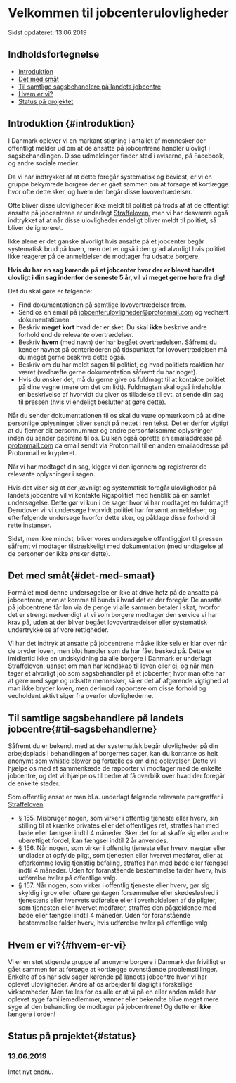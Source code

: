 # Velkommen til jobcenterulovligheder

Sidst opdateret: 13.06.2019

## Indholdsfortegnelse

- [Introduktion](#introduktion)
- [Det med småt](#det-med-smaat)
- [Til samtlige sagsbehandlere på landets jobcentre](#til-sagsbehandlerne)
- [Hvem er vi?](#hvem-er-vi)
- [Status på projektet](#status)

## Introduktion {#introduktion}

I Danmark oplever vi en markant stigning i antallet af mennesker der offentligt melder ud om at de ansatte på jobcentrene handler ulovligt i sagsbehandlingen. Disse udmeldinger finder sted i aviserne, på Facebook, og andre sociale medier.

Da vi har indtrykket af at dette foregår systematisk og bevidst, er vi en gruppe bekymrede borgere der er gået sammen om at forsøge at kortlægge hvor ofte dette sker, og hvem der begår disse lovovertrædelser.

Ofte bliver disse ulovligheder ikke meldt til politiet på trods af at de offentligt ansatte på jobcentrene er underlagt [Straffeloven](https://www.retsinformation.dk/Forms/R0710.aspx?id=202516), men vi har desværre også indtrykket af at når disse ulovligheder endeligt bliver meldt til politiet, så bliver de ignoreret.

Ikke alene er det ganske alvorligt hvis ansatte på et jobcenter begår systematisk brud på loven, men det er også i den grad alvorligt hvis politiet ikke reagerer på de anmeldelser de modtager fra udsatte borgere.

**Hvis du har en sag kørende på et jobcenter hvor der er blevet handlet ulovligt i din sag indenfor de seneste 5 år, vil vi meget gerne høre fra dig!**

Det du skal gøre er følgende:

- Find dokumentationen på samtlige lovovertrædelser frem.
- Send os en email på [jobcenterulovligheder@protonmail.com](jobcenterulovligheder@protonmail) og vedhæft dokumentationen.
- Beskriv **meget kort** hvad der er sket. Du skal **ikke** beskrive andre forhold end de relevante overtrædelser.
- Beskriv **hvem** (med navn) der har begået overtrædelsen. Såfremt du kender navnet på centerlederen på tidspunktet for lovovertrædelsen må du meget gerne beskrive dette også.
- Beskriv om du har meldt sagen til politiet, og hvad politiets reaktion har været (vedhæfte gerne dokumentation såfremt du har noget).
- Hvis du ønsker det, må du gerne give os fuldmagt til at kontakte politiet på dine vegne (mere om det om lidt). Fuldmagten skal også indeholde en beskrivelse af hvorvidt du giver os tilladelse til evt. at sende din sag til pressen (hvis vi endeligt beslutter at gøre dette).

Når du sender dokumentationen til os skal du være opmærksom på at dine personlige oplysninger bliver sendt på nettet i ren tekst. Det er derfor vigtigt at du fjerner dit personnummer og andre personfølsomme oplysninger inden du sender papirene til os. Du kan også oprette en emailaddresse på [protonmail.com](https://www.protonmail.com) da email sendt via Protonmail til en anden emailaddresse på Protonmail er krypteret.

Når vi har modtaget din sag, kigger vi den igennem og registrerer de relevante oplysninger i sagen.

Hvis det viser sig at der jævnligt og systematisk foregår ulovligheder på landets jobcentre vil vi kontakte Rigspolitiet med henblik på en samlet undersøgelse. Dette gør vi kun i de sager hvor vi har modtaget en fuldmagt! Derudover vil vi undersøge hvorvidt politiet har forsømt anmeldelser, og efterfølgende undersøge hvorfor dette sker, og påklage disse forhold til rette instanser.

Sidst, men ikke mindst, bliver vores undersøgelse offentliggjort til pressen såfremt vi modtager tilstrækkeligt med dokumentation (med undtagelse af de personer der ikke ønsker dette).

## Det med småt{#det-med-smaat}

Formålet med denne undersøgelse er ikke at drive hetz på de ansatte på jobcentrene, men at komme til bunds i hvad det er der foregår. De ansatte på jobcentrene får løn via de penge vi alle sammen betaler i skat, hvorfor det er strengt nødvendigt at vi som borgere modtager den service vi har krav på, uden at der bliver begået lovovertrædelser eller systematisk undertrykkelse af vore rettigheder.

Vi har det indtryk at ansatte på jobcentrene måske ikke selv er klar over når de bryder loven, men blot handler som de har fået besked på. Dette er imidlertid ikke en undskyldning da alle borgere i Danmark er underlagt Straffeloven, uanset om man har kendskab til loven eller ej, og når man tager et alvorligt job som sagsbehandler på et jobcenter, hvor man ofte har at gøre med syge og udsatte mennesker, så er det af afgørende vigtighed at man ikke bryder loven, men derimod rapportere om disse forhold og vedholdent aktivt siger fra overfor ulovlighederne.

## Til samtlige sagsbehandlere på landets jobcentre{#til-sagsbehandlerne}

Såfremt du er bekendt med at der systematisk begår ulovligheder på din arbejdsplads i behandlingen af borgernes sager, kan du kontante os helt anonymt som [whistle blower](https://da.wikipedia.org/wiki/Whistleblower) og fortælle os om dine oplevelser. Dette vil hjælpe os med at sammenkæde de rapporter vi modtager med de enkelte jobcentre, og det vil hjælpe os til bedre at få overblik over hvad der foregår de enkelte steder.

Som offentlig ansat er man bl.a. underlagt følgende relevante paragraffer i [Straffeloven](https://www.retsinformation.dk/Forms/R0710.aspx?id=202516):

- § 155. Misbruger nogen, som virker i offentlig tjeneste eller hverv, sin stilling til at krænke privates eller det offentliges ret, straffes han med bøde eller fængsel indtil 4 måneder. Sker det for at skaffe sig eller andre uberettiget fordel, kan fængsel indtil 2 år anvendes.
- § 156. Når nogen, som virker i offentlig tjeneste eller hverv, nægter eller undlader at opfylde pligt, som tjenesten eller hvervet medfører, eller at efterkomme lovlig tjenstlig befaling, straffes han med bøde eller fængsel indtil 4 måneder. Uden for foranstående bestemmelse falder hverv, hvis udførelse hviler på offentlige valg.
- § 157. Når nogen, som virker i offentlig tjeneste eller hverv, gør sig skyldig i grov eller oftere gentagen forsømmelse eller skødesløshed i tjenestens eller hvervets udførelse eller i overholdelsen af de pligter, som tjenesten eller hvervet medfører, straffes den pågældende med bøde eller fængsel indtil 4 måneder. Uden for foranstående bestemmelse falder hverv, hvis udførelse hviler på offentlige valg

## Hvem er vi?{#hvem-er-vi}

Vi er en støt stigende gruppe af anonyme borgere i Danmark der frivilligt er gået sammen for at forsøge at kortlægge ovenstående problemstillinger. Enkelte af os har selv sager kørende på landets jobcentre hvor vi har oplevet ulovligheder. Andre af os arbejder til dagligt i forskellige virksomheder. Men fælles for os alle er at vi på en eller anden måde har oplevet syge familiemedlemmer, venner eller bekendte blive meget mere syge af den behandling de modtager på jobcentrene! Og dette er **ikke** længere i orden!

## Status på projektet{#status}

### 13.06.2019

Intet nyt endnu.

